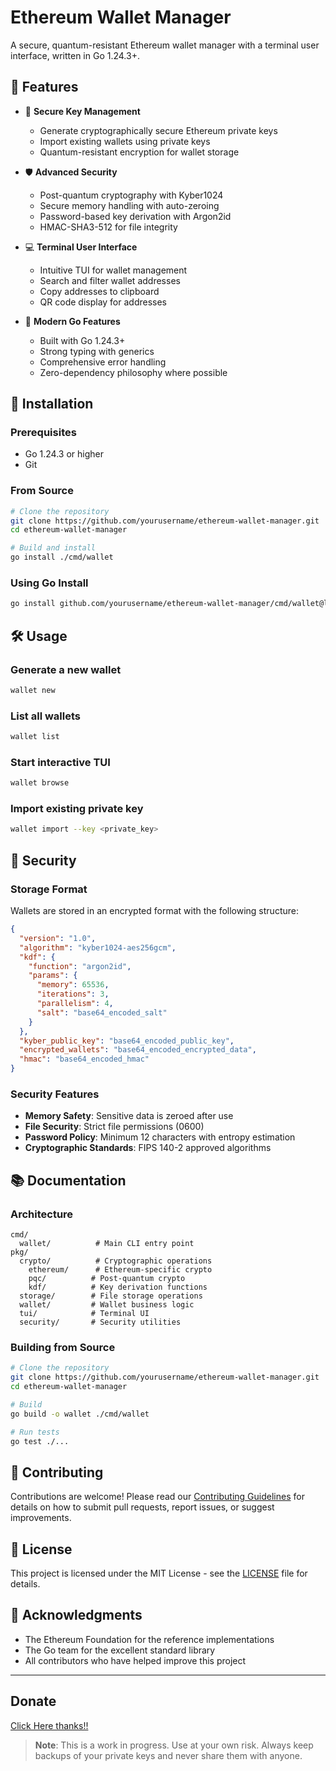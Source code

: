 # Ethereum Wallet Manager

A secure, quantum-resistant Ethereum wallet manager with a terminal user interface, written in Go 1.24.3+.

## 🌟 Features

- 🔐 **Secure Key Management**
  - Generate cryptographically secure Ethereum private keys
  - Import existing wallets using private keys
  - Quantum-resistant encryption for wallet storage

- 🛡️ **Advanced Security**
  - Post-quantum cryptography with Kyber1024
  - Secure memory handling with auto-zeroing
  - Password-based key derivation with Argon2id
  - HMAC-SHA3-512 for file integrity

- 💻 **Terminal User Interface**
  - Intuitive TUI for wallet management
  - Search and filter wallet addresses
  - Copy addresses to clipboard
  - QR code display for addresses

- 🚀 **Modern Go Features**
  - Built with Go 1.24.3+
  - Strong typing with generics
  - Comprehensive error handling
  - Zero-dependency philosophy where possible

## 🚀 Installation

### Prerequisites
- Go 1.24.3 or higher
- Git

### From Source
```bash
# Clone the repository
git clone https://github.com/yourusername/ethereum-wallet-manager.git
cd ethereum-wallet-manager

# Build and install
go install ./cmd/wallet
```

### Using Go Install
```bash
go install github.com/yourusername/ethereum-wallet-manager/cmd/wallet@latest
```

## 🛠️ Usage

### Generate a new wallet
```bash
wallet new
```

### List all wallets
```bash
wallet list
```

### Start interactive TUI
```bash
wallet browse
```

### Import existing private key
```bash
wallet import --key <private_key>
```

## 🔐 Security

### Storage Format
Wallets are stored in an encrypted format with the following structure:

```json
{
  "version": "1.0",
  "algorithm": "kyber1024-aes256gcm",
  "kdf": {
    "function": "argon2id",
    "params": {
      "memory": 65536,
      "iterations": 3,
      "parallelism": 4,
      "salt": "base64_encoded_salt"
    }
  },
  "kyber_public_key": "base64_encoded_public_key",
  "encrypted_wallets": "base64_encoded_encrypted_data",
  "hmac": "base64_encoded_hmac"
}
```

### Security Features
- **Memory Safety**: Sensitive data is zeroed after use
- **File Security**: Strict file permissions (0600)
- **Password Policy**: Minimum 12 characters with entropy estimation
- **Cryptographic Standards**: FIPS 140-2 approved algorithms

## 📚 Documentation

### Architecture

```
cmd/
  wallet/          # Main CLI entry point
pkg/
  crypto/          # Cryptographic operations
    ethereum/      # Ethereum-specific crypto
    pqc/          # Post-quantum crypto
    kdf/          # Key derivation functions
  storage/        # File storage operations
  wallet/         # Wallet business logic
  tui/            # Terminal UI
  security/       # Security utilities
```

### Building from Source

```bash
# Clone the repository
git clone https://github.com/yourusername/ethereum-wallet-manager.git
cd ethereum-wallet-manager

# Build
go build -o wallet ./cmd/wallet

# Run tests
go test ./...
```

## 🤝 Contributing

Contributions are welcome! Please read our [Contributing Guidelines](CONTRIBUTING.md) for details on how to submit pull requests, report issues, or suggest improvements.

## 📄 License

This project is licensed under the MIT License - see the [LICENSE](LICENSE) file for details.

## 🙏 Acknowledgments

- The Ethereum Foundation for the reference implementations
- The Go team for the excellent standard library
- All contributors who have helped improve this project

---

## Donate

[Click Here thanks!!](https://fourzerofour.fkey.id)

> **Note**: This is a work in progress. Use at your own risk. Always keep backups of your private keys and never share them with anyone.
